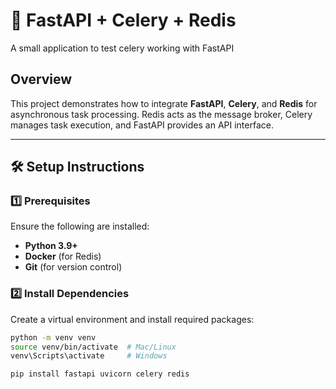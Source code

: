 # 🚀 FastAPI + Celery + Redis
A small application to test celery working with FastAPI

## Overview
This project demonstrates how to integrate **FastAPI**, **Celery**, and **Redis** for asynchronous task processing.
Redis acts as the message broker, Celery manages task execution, and FastAPI provides an API interface.

---

## 🛠 Setup Instructions

### 1️⃣ Prerequisites
Ensure the following are installed:
- **Python 3.9+**
- **Docker** (for Redis)
- **Git** (for version control)

### 2️⃣ Install Dependencies
Create a virtual environment and install required packages:
```bash
python -m venv venv
source venv/bin/activate  # Mac/Linux
venv\Scripts\activate     # Windows

pip install fastapi uvicorn celery redis
